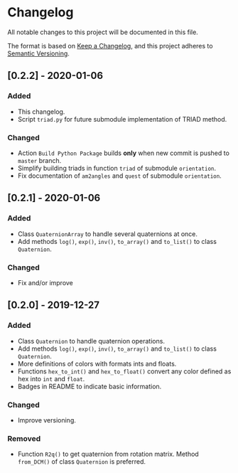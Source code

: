 # Changelog

All notable changes to this project will be documented in this file.

The format is based on [Keep a Changelog](https://keepachangelog.com/en/1.0.0/),
and this project adheres to [Semantic Versioning](https://semver.org/spec/v2.0.0.html).

## [0.2.2] - 2020-01-06
### Added
- This changelog.
- Script `triad.py` for future submodule implementation of TRIAD method.

### Changed
- Action `Build Python Package` builds **only** when new commit is pushed to `master` branch.
- Simplify building triads in function `triad` of submodule `orientation`.
- Fix documentation of `am2angles` and `quest` of submodule `orientation`.

## [0.2.1] - 2020-01-06
### Added
- Class `QuaternionArray` to handle several quaternions at once.
- Add methods `log()`, `exp()`, `inv()`, `to_array()` and `to_list()` to class `Quaternion`.

### Changed
- Fix and/or improve 

## [0.2.0] - 2019-12-27
### Added
- Class `Quaternion` to handle quaternion operations.
- Add methods `log()`, `exp()`, `inv()`, `to_array()` and `to_list()` to class `Quaternion`.
- More definitions of colors with formats ints and floats.
- Functions `hex_to_int()` and `hex_to_float()` convert any color defined as hex into `int` and `float`.
- Badges in README to indicate basic information.

### Changed
- Improve versioning.

### Removed
- Function `R2q()` to get quaternion from rotation matrix. Method `from_DCM()` of class `Quaternion` is preferred.
